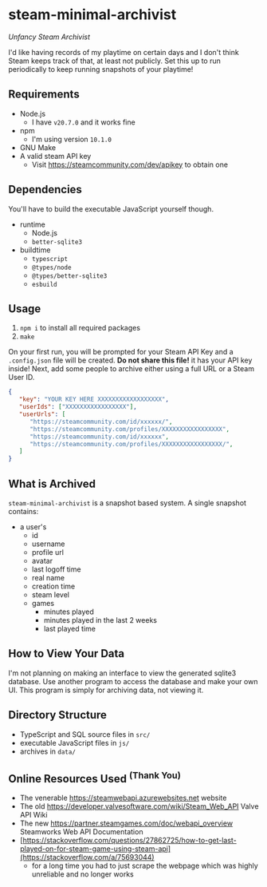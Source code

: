 # steam-minimal-archivist

*Unfancy Steam Archivist*

I'd like having records of my playtime on certain days and I don't think Steam keeps track of that, at least not publicly. Set this up to run periodically to keep running snapshots of your playtime!

## Requirements

- Node.js
   - I have `v20.7.0` and it works fine
- npm
   - I'm using version `10.1.0`
- GNU Make
- A valid steam API key
   - Visit https://steamcommunity.com/dev/apikey to obtain one

## Dependencies

You'll have to build the executable JavaScript yourself though.

- runtime
   - Node.js
   - `better-sqlite3`
- buildtime
   - `typescript`
   - `@types/node`
   - `@types/better-sqlite3`
   - `esbuild`

## Usage

1. `npm i` to install all required packages
2. `make`

On your first run, you will be prompted for your Steam API Key and a `.config.json` file will be created.
**Do not share this file!** it has your API key inside!
Next, add some people to archive either using a full URL or a Steam User ID.

```json
{
   "key": "YOUR KEY HERE XXXXXXXXXXXXXXXXXX",
   "userIds": ["XXXXXXXXXXXXXXXXX"],
   "userUrls": [
      "https://steamcommunity.com/id/xxxxxx/",
      "https://steamcommunity.com/profiles/XXXXXXXXXXXXXXXXX",
      "https://steamcommunity.com/id/xxxxxx",
      "https://steamcommunity.com/profiles/XXXXXXXXXXXXXXXXX/",
   ]
}
```

## What is Archived

`steam-minimal-archivist` is a snapshot based system. A single snapshot contains:

- a user's
   - id
   - username
   - profile url
   - avatar
   - last logoff time
   - real name
   - creation time
   - steam level
   - games
      - minutes played
      - minutes played in the last 2 weeks
      - last played time

## How to View Your Data

I'm not planning on making an interface to view the generated sqlite3 database. Use another program to access the database and make your own UI. This program is simply for archiving data, not viewing it.

## Directory Structure

- TypeScript and SQL source files in `src/`
- executable JavaScript files in `js/`
- archives in `data/`

<h2>Online Resources Used <sup>(Thank You)</sup></h2>

- The venerable https://steamwebapi.azurewebsites.net website
- The old https://developer.valvesoftware.com/wiki/Steam_Web_API Valve API Wiki
- The new https://partner.steamgames.com/doc/webapi_overview Steamworks Web API Documentation
- [https://stackoverflow.com/questions/27862725/how-to-get-last-played-on-for-steam-game-using-steam-api](https://stackoverflow.com/a/75693044)
   - for a long time you had to just scrape the webpage which was highly unreliable and no longer works
